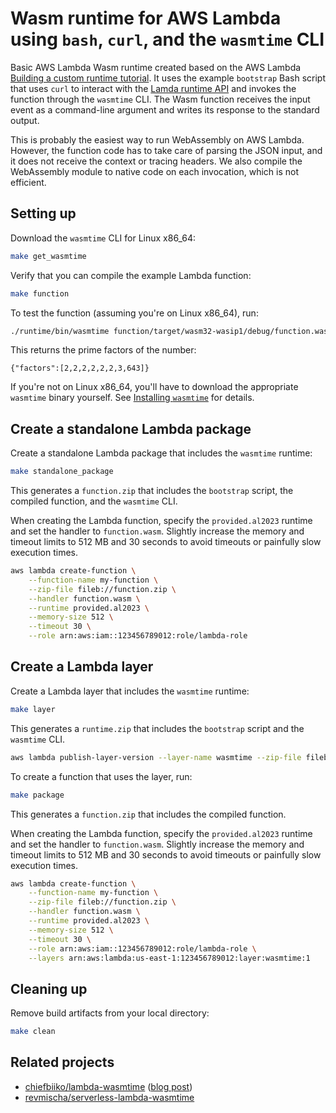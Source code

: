 # Wasm runtime for AWS Lambda using `bash`, `curl`, and the `wasmtime` CLI

Basic AWS Lambda Wasm runtime created based on the AWS Lambda
[Building a custom runtime tutorial](https://docs.aws.amazon.com/lambda/latest/dg/runtimes-walkthrough.html).
It uses the example `bootstrap` Bash script that uses `curl` to interact with
the
[Lamda runtime API](https://docs.aws.amazon.com/lambda/latest/dg/runtimes-api.html)
and invokes the function through the `wasmtime` CLI.
The Wasm function receives the input event as a command-line argument and writes its
response to the standard output.

This is probably the easiest way to run WebAssembly on AWS Lambda.
However, the function code has to take care of parsing the JSON input,
and it does not receive the context or tracing headers.
We also compile the WebAssembly module to native code on each invocation,
which is not efficient.

## Setting up

Download the `wasmtime` CLI for Linux x86_64:

```bash
make get_wasmtime
```

Verify that you can compile the example Lambda function:

```bash
make function
```

To test the function (assuming you're on Linux x86_64), run:

```bash
./runtime/bin/wasmtime function/target/wasm32-wasip1/debug/function.wasm '{"number": 123456}' 
```

This returns the prime factors of the number:
   
```
{"factors":[2,2,2,2,2,2,3,643]}
```

If you're not on Linux x86_64, you'll have to download the appropriate `wasmtime` binary
yourself. See [Installing `wasmtime`](https://docs.wasmtime.dev/cli-install.html) for details.

## Create a standalone Lambda package

Create a standalone Lambda package that includes the `wasmtime` runtime:

```bash
make standalone_package
```

This generates a `function.zip` that includes the `bootstrap` script, the
compiled function, and the `wasmtime` CLI.

When creating the Lambda function, specify the `provided.al2023` runtime
and set the handler to `function.wasm`.
Slightly increase the memory and timeout limits to 512 MB and 30 seconds
to avoid timeouts or painfully slow execution times.

```bash
aws lambda create-function \
    --function-name my-function \
    --zip-file fileb://function.zip \
    --handler function.wasm \
    --runtime provided.al2023 \
    --memory-size 512 \
    --timeout 30 \
    --role arn:aws:iam::123456789012:role/lambda-role
```

## Create a Lambda layer

Create a Lambda layer that includes the `wasmtime` runtime:

```bash
make layer
```

This generates a `runtime.zip` that includes the `bootstrap` script and the
`wasmtime` CLI.

```bash
aws lambda publish-layer-version --layer-name wasmtime --zip-file fileb://runtime.zip
```

To create a function that uses the layer, run:

```bash
make package
```

This generates a `function.zip` that includes the compiled function.

When creating the Lambda function, specify the `provided.al2023` runtime
and set the handler to `function.wasm`.
Slightly increase the memory and timeout limits to 512 MB and 30 seconds
to avoid timeouts or painfully slow execution times.

```bash
aws lambda create-function \
    --function-name my-function \
    --zip-file fileb://function.zip \
    --handler function.wasm \
    --runtime provided.al2023 \
    --memory-size 512 \
    --timeout 30 \
    --role arn:aws:iam::123456789012:role/lambda-role \
    --layers arn:aws:lambda:us-east-1:123456789012:layer:wasmtime:1
```

## Cleaning up

Remove build artifacts from your local directory:

```bash
make clean
```

## Related projects

* [chiefbiiko/lambda-wasmtime](https://github.com/chiefbiiko/lambda-wasmtime)
  ([blog post](https://dev.to/chiefbiiko/lambda-wasmtime-running-webassembly-on-aws-lambda-51gi))
* [revmischa/serverless-lambda-wasmtime](https://github.com/revmischa/serverless-lambda-wasmtime)
